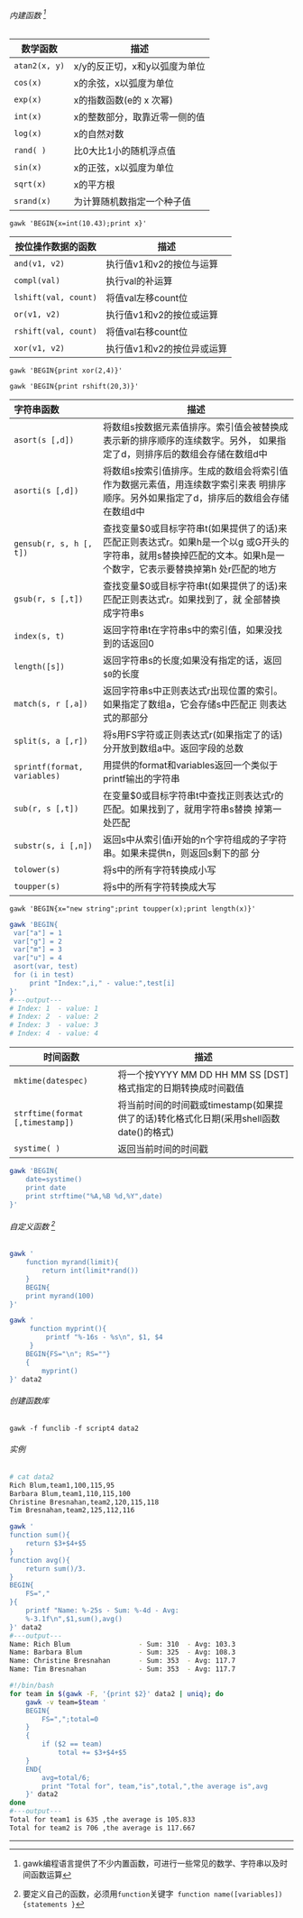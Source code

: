 ###### 内建函数 [^1]

| 数学函数      | 描述                          |
| ------------- | ----------------------------- |
| `atan2(x, y)` | x/y的反正切，x和y以弧度为单位 |
| `cos(x)`      | x的余弦，x以弧度为单位        |
| `exp(x)`      | x的指数函数(e的 x 次幂)       |
| `int(x)`      | x的整数部分，取靠近零一侧的值 |
| `log(x)`      | x的自然对数                   |
| `rand( )`     | 比0大比1小的随机浮点值        |
| `sin(x)`      | x的正弦，x以弧度为单位        |
| `sqrt(x)`     | x的平方根                     |
| `srand(x)`    | 为计算随机数指定一个种子值    |

`gawk 'BEGIN{x=int(10.43);print x}'`

| 按位操作数据的函数   | 描述                       |
| -------------------- | -------------------------- |
| `and(v1, v2)`        | 执行值v1和v2的按位与运算   |
| `compl(val)`         | 执行val的补运算            |
| `lshift(val, count)` | 将值val左移count位         |
| `or(v1, v2)`         | 执行值v1和v2的按位或运算   |
| `rshift(val, count)` | 将值val右移count位         |
| `xor(v1, v2)`        | 执行值v1和v2的按位异或运算 |

`gawk 'BEGIN{print xor(2,4)}'`

`gawk 'BEGIN{print rshift(20,3)}'`

| 字符串函数                   | 描述                                                         |
| :--------------------------- | ------------------------------------------------------------ |
| `asort(s [,d]) `             | 将数组s按数据元素值排序。索引值会被替换成表示新的排序顺序的连续数字。另外， 如果指定了d，则排序后的数组会存储在数组d中 |
| `asorti(s [,d])`             | 将数组s按索引值排序。生成的数组会将索引值作为数据元素值，用连续数字索引来表 明排序顺序。另外如果指定了d，排序后的数组会存储在数组d中 |
| `gensub(r, s, h [, t]) `     | 查找变量$0或目标字符串t(如果提供了的话)来匹配正则表达式r。如果h是一个以g 或G开头的字符串，就用s替换掉匹配的文本。如果h是一个数字，它表示要替换掉第h 处r匹配的地方 |
| `gsub(r, s [,t]) `           | 查找变量$0或目标字符串t(如果提供了的话)来匹配正则表达式r。如果找到了，就 全部替换成字符串s |
| `index(s, t)`                | 返回字符串t在字符串s中的索引值，如果没找到的话返回0          |
| `length([s])`                | 返回字符串s的长度;如果没有指定的话，返回`$0`的长度           |
| `match(s, r [,a])`           | 返回字符串s中正则表达式r出现位置的索引。如果指定了数组a，它会存储s中匹配正 则表达式的那部分 |
| `split(s, a [,r])`           | 将s用FS字符或正则表达式r(如果指定了的话)分开放到数组a中。返回字段的总数 |
| `sprintf(format, variables)` | 用提供的format和variables返回一个类似于printf输出的字符串    |
| `sub(r, s [,t])`             | 在变量$0或目标字符串t中查找正则表达式r的匹配。如果找到了，就用字符串s替换 掉第一处匹配 |
| `substr(s, i [,n])`          | 返回s中从索引值i开始的n个字符组成的子字符串。如果未提供n，则返回s剩下的部 分 |
| `tolower(s)`                 | 将s中的所有字符转换成小写                                    |
| `toupper(s)`                 | 将s中的所有字符转换成大写                                    |

`gawk 'BEGIN{x="new string";print toupper(x);print length(x)}'`

```bash
gawk 'BEGIN{
 var["a"] = 1
 var["g"] = 2
 var["m"] = 3 
 var["u"] = 4
 asort(var, test)
 for (i in test)
	 print "Index:",i," - value:",test[i]
}'
#---output---
# Index: 1  - value: 1
# Index: 2  - value: 2
# Index: 3  - value: 3
# Index: 4  - value: 4
```

| 时间函数                        | 描述                                                         |
| ------------------------------- | ------------------------------------------------------------ |
| `mktime(datespec)  `            | 将一个按YYYY MM DD HH MM SS [DST]格式指定的日期转换成时间戳值 |
| `strftime(format [,timestamp])` | 将当前时间的时间戳或timestamp(如果提供了的话)转化格式化日期(采用shell函数date()的格式) |
| `systime( )`                    | 返回当前时间的时间戳                                         |

```bash
gawk 'BEGIN{
	date=systime()
	print date
	print strftime("%A,%B %d,%Y",date)
}'
```

###### 自定义函数 [^2]

```bash
gawk '
	function myrand(limit){
		return int(limit*rand())
	}
	BEGIN{
	print myrand(100)
}'
```

```bash
gawk '
	 function myprint(){
		 printf "%-16s - %s\n", $1, $4
	 }
	BEGIN{FS="\n"; RS=""}
	{
		myprint()
}' data2
```

###### 创建函数库

`gawk -f funclib -f script4 data2`

###### 实例

```bash
# cat data2
Rich Blum,team1,100,115,95
Barbara Blum,team1,110,115,100
Christine Bresnahan,team2,120,115,118
Tim Bresnahan,team2,125,112,116
```

```bash
gawk '
function sum(){
	return $3+$4+$5
}
function avg(){
	return sum()/3.
}
BEGIN{
	FS=","
}{
	printf "Name: %-25s - Sum: %-4d - Avg:
	%-3.1f\n",$1,sum(),avg()
}' data2
#---output---
Name: Rich Blum                 - Sum: 310  - Avg: 103.3
Name: Barbara Blum              - Sum: 325  - Avg: 108.3
Name: Christine Bresnahan       - Sum: 353  - Avg: 117.7
Name: Tim Bresnahan             - Sum: 353  - Avg: 117.7
```

```bash
#!/bin/bash
for team in $(gawk -F, '{print $2}' data2 | uniq); do
    gawk -v team=$team '
    BEGIN{
        FS=",";total=0
    }
    {
        if ($2 == team)
            total += $3+$4+$5
    }
    END{
        avg=total/6;
        print "Total for", team,"is",total,",the average is",avg
    }' data2
done
#---output---
Total for team1 is 635 ,the average is 105.833
Total for team2 is 706 ,the average is 117.667
```



---

[^1]: gawk编程语言提供了不少内置函数，可进行一些常见的数学、字符串以及时间函数运算
[^2]: 要定义自己的函数，必须用`function`关键字` function name([variables]) {statements }`
